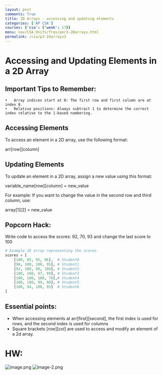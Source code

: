 ```yaml
---
layout: post
comments: True
title: 2D Arrays - accessing and updating elements
categories: ['AP CSA']
courses: {'csa': {'week': 17}}
menu: nav/CSA_Units/frqs/per3-2Darrays.html
permalink: /csa/p3-2darrays3
---
```


# Accessing and Updating Elements in a 2D Array

## Important Tips to Remember:
	•	Array indices start at 0: The first row and first column are at index 0.
	•	Relative positions: Always subtract 1 to determine the correct index relative to the 1-based numbering.

## Accessing Elements

To access an element in a 2D array, use the following format:

arr[row][column]

## Updating Elements

To update an element in a 2D array, assign a new value using this format:

variable_name[row][column] = new_value

For example:
If you want to change the value in the second row and third column, use:

array[1][2] = new_value

## Popcorn Hack:
Write code to access the scores: 92, 70, 93 and change the last score to 100


```python
# Example 2D array representing the scores
scores = [
    [100, 85, 95, 96],  # Student0
    [98, 100, 100, 95], # Student1
    [92, 100, 98, 100], # Student2
    [100, 100, 97, 99], # Student3
    [100, 100, 100, 70],# Student4
    [100, 100, 99, 98], # Student5
    [100, 94, 100, 93]  # Student6
]
```

## Essential points:
- When accessing elements at arr[first][second], the first index is used for rows, and the second index is used for columns
- Square brackets [row][col] are used to access and modify an element of a 2d array.

# HW: 

![image.png](attachment:image.png) ![image-2.png](attachment:image-2.png)
